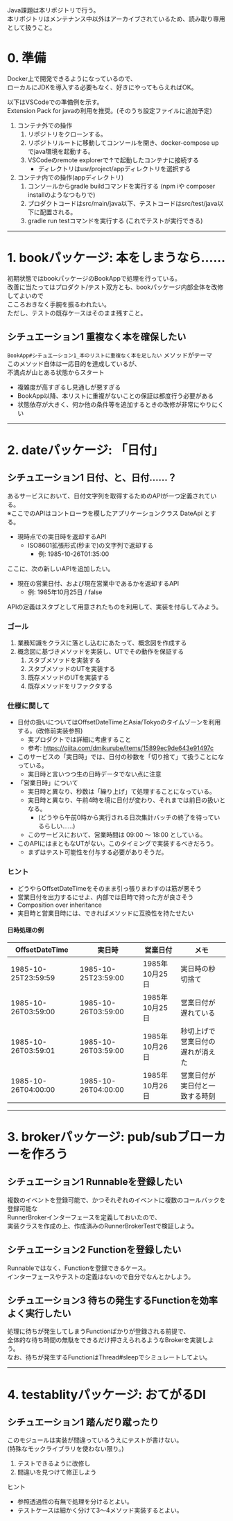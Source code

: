 Java課題は本リポジトリで行う。  
本リポジトリはメンテナンス中以外はアーカイブされているため、読み取り専用として扱うこと。

# 0. 準備

Docker上で開発できるようになっているので、  
ローカルにJDKを導入する必要もなく、好きにやってもらえればOK。

以下はVSCodeでの準備例を示す。  
Extension Pack for javaの利用を推奨。(そのうち設定ファイルに追加予定)


1. コンテナ外での操作
   1. リポジトリをクローンする。
   1. リポジトリルートに移動してコンソールを開き、docker-compose up でjava環境を起動する。
   1. VSCodeのremote explorerで↑で起動したコンテナに接続する
      * ディレクトリはusr/project/appディレクトリを選択する
1. コンテナ内での操作(appディレクトリ)
   1. コンソールからgradle buildコマンドを実行する (npm iや composer installのようなつもりで)
   1. プロダクトコードはsrc/main/java以下、テストコードはsrc/test/java以下に配置される。
   1. gradle run testコマンドを実行する (これでテストが実行できる)

---

# 1. bookパッケージ: 本をしまうなら……

初期状態ではbookパッケージのBookAppで処理を行っている。  
改善に当たってはプロダクト/テスト双方とも、bookパッケージ内部全体を改修してよいので  
こころおきなく手腕を振るわれたい。   
ただし、テストの既存ケースはそのまま残すこと。

## シチュエーション1 重複なく本を確保したい

`BookApp#シチュエーション1_本のリストに重複なく本を足したい` メソッドがテーマ  
このメソッド自体は一応目的を達成しているが、  
不満点が山とある状態からスタート

- 複雑度が高すぎるし見通しが悪すぎる
- BookApp以降、本リストに重複がないことの保証は都度行う必要がある
- 状態依存が大きく、何か他の条件等を追加するときの改修が非常にやりにくい

---

# 2. dateパッケージ: 「日付」

## シチュエーション1 日付、と、日付……？
あるサービスにおいて、日付文字列を取得するためのAPIが一つ定義されている。  
※ここでのAPIはコントローラを模したアプリケーションクラス DateApi とする。

- 現時点での実日時を返却するAPI
  - ISO8601拡張形式(秒まで)の文字列で返却する
    - 例: 1985-10-26T01:35:00

ここに、次の新しいAPIを追加したい。

- 現在の営業日付、および現在営業中であるかを返却するAPI
  - 例: 1985年10月25日 / false


APIの定義はスタブとして用意されたものを利用して、実装を付与してみよう。

### ゴール
1. 業務知識をクラスに落とし込むにあたって、概念図を作成する
1. 概念図に基づきメソッドを実装し、UTでその動作を保証する
   1. スタブメソッドを実装する
   1. スタブメソッドのUTを実装する
   1. 既存メソッドのUTを実装する
   1. 既存メソッドをリファクタする

### 仕様に関して

- 日付の扱いについてはOffsetDateTimeとAsia/Tokyoのタイムゾーンを利用する。(改修前実装参照)
  - 実プロダクトでは詳細に考慮すること
  - 参考: https://qiita.com/dmikurube/items/15899ec9de643e91497c
- このサービスの「実日時」では、日付の秒数を「切り捨て」て扱うことになっている。
  - 実日時と言いつつ生の日時データでない点に注意
- 「営業日時」について
  - 実日時と異なり、秒数は「繰り上げ」て処理することになっている。
  - 実日時と異なり、午前4時を境に日付が変わり、それまでは前日の扱いとなる。
    - (どうやら午前0時から実行される日次集計バッチの終了を待っているらしい……)
  - このサービスにおいて、営業時間は 09:00 ～ 18:00 としている。
- このAPIにはまともなUTがない。このタイミングで実装するべきだろう。
  - まずはテスト可能性を付与する必要がありそうだ。

### ヒント
- どうやらOffsetDateTimeをそのまま引っ張りまわすのは筋が悪そう
- 営業日付を出力するにせよ、内部では日時で持った方が良さそう
- Composition over inheritance
- 実日時と営業日時には、できればメソッドに互換性を持たせたい

#### 日時処理の例

| OffsetDateTime | 実日時 | 営業日付 | メモ |
| ---- | ---- | ---- | ---- |
| 1985-10-25T23:59:59 | 1985-10-25T23:59:00 | 1985年10月25日 | 実日時の秒切捨て |
| 1985-10-26T03:59:00 | 1985-10-26T03:59:00 | 1985年10月25日 | 営業日付が遅れている |
| 1985-10-26T03:59:01 | 1985-10-26T03:59:00 | 1985年10月26日 | 秒切上げで営業日付の遅れが消えた |
| 1985-10-26T04:00:00 | 1985-10-26T04:00:00 | 1985年10月26日 | 営業日付が実日付と一致する時刻 |

---
# 3. brokerパッケージ: pub/subブローカーを作ろう

## シチュエーション1 Runnableを登録したい

複数のイベントを登録可能で、かつそれぞれのイベントに複数のコールバックを登録可能な  
RunnerBrokerインターフェースを定義しておいたので、  
実装クラスを作成の上、作成済みのRunnerBrokerTestで検証しよう。

## シチュエーション2 Functionを登録したい

Runnableではなく、Functionを登録できるケース。  
インターフェースやテストの定義はないので自分でなんとかしよう。

## シチュエーション3 待ちの発生するFunctionを効率よく実行したい

処理に待ちが発生してしまうFunctionばかりが登録される前提で、  
全体的な待ち時間の無駄をできるだけ押さえられるようなBrokerを実装しよう。  
なお、待ちが発生するFunctionはThread#sleepでシミュレートしてよい。

---
# 4. testablityパッケージ: おてがるDI

## シチュエーション1 踏んだり蹴ったり

このモジュールは実装が間違っているうえにテストが書けない。  
(特殊なモックライブラリを使わない限り。)

1. テストできるように改修し
2. 間違いを見つけて修正しよう

ヒント
- 参照透過性の有無で処理を分けるとよい。
- テストケースは細かく分けて3～4メソッド実装するとよい。 